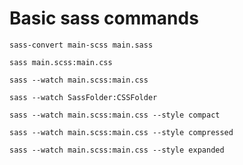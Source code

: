 # Basic sass commands

`sass-convert main-scss main.sass`

`sass main.scss:main.css`

`sass --watch main.scss:main.css`

`sass --watch SassFolder:CSSFolder`

`sass --watch main.scss:main.css --style compact`

`sass --watch main.scss:main.css --style compressed`

`sass --watch main.scss:main.css --style expanded`
